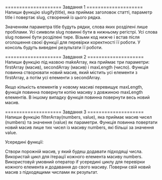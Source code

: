 ==================== Завдання 1 ==================== Напиши функцію slugify(title), яка приймає заголовок статті, параметр title і повертає slug, створений із цього рядка.

Значенням параметра title будуть рядки, слова яких розділені лише пробілами. Усі символи slug повинні бути в нижньому регістрі. Усі слова slug повинні бути розділені тире. Візьми код нижче і встав після оголошення своєї функції для перевірки коректності її роботи. У консоль будуть виведені результати її роботи.

==================== Завдання 2 ==================== Напиши функцію під назвою makeArray, яка приймає три параметри: firstArray (масив), secondArray (масив) і maxLength (число). Функція повинна створювати новий масив, який містить усі елементи з firstArray, а потім усі елементи з secondArray.

Якщо кількість елементів у новому масиві перевищує maxLength, функція повинна повернути копію масиву з довжиною maxLength елементів. В іншому випадку функція повинна повернути весь новий масив.

==================== Завдання 3 ==================== Напиши функцію filterArray(numbers, value), яка приймає масив чисел (numbers) та значення (value) як параметри. Функція повинна повертати новий масив лише тих чисел із масиву numbers, які більші за значення value.

Усередині функції:

Створи порожній масив, у який будеш додавати підходящі числа. Використай цикл для ітерації кожного елемента масиву numbers. Використовуй умовний оператор if усередині циклу для перевірки кожного елемента и додавання до свого масиву. Поверни свій новий масив з підходящими числами як результат.